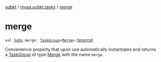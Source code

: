 [subkt](../index.md) / [myaa.subkt.tasks](index.md) / [merge](./merge.md)

# merge

`val `[`Subs`](-subs/index.md)`.merge: `[`TaskGroup`](-task-group/index.md)`<`[`Merge`](-merge/index.md)`>` [(source)](https://github.com/Myaamori/SubKt/blob/0.1.19/src/main/kotlin/myaa/subkt/tasks/asstasks.kt#L961)

Convenience property that upon use automatically instantiates and returns a
[TaskGroup](-task-group/index.md) of type [Merge](-merge/index.md) with the name `merge`.

